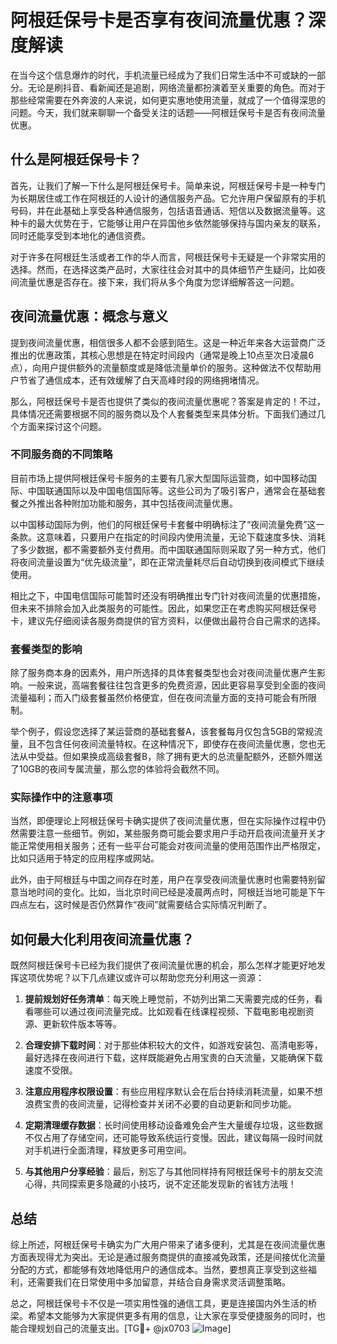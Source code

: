 # 阿根廷保号卡是否享有夜间流量优惠？深度解读

在当今这个信息爆炸的时代，手机流量已经成为了我们日常生活中不可或缺的一部分。无论是刷抖音、看新闻还是追剧，网络流量都扮演着至关重要的角色。而对于那些经常需要在外奔波的人来说，如何更实惠地使用流量，就成了一个值得深思的问题。今天，我们就来聊聊一个备受关注的话题——阿根廷保号卡是否有夜间流量优惠。

## 什么是阿根廷保号卡？

首先，让我们了解一下什么是阿根廷保号卡。简单来说，阿根廷保号卡是一种专门为长期居住或工作在阿根廷的人设计的通信服务产品。它允许用户保留原有的手机号码，并在此基础上享受各种通信服务，包括语音通话、短信以及数据流量等。这种卡的最大优势在于，它能够让用户在异国他乡依然能够保持与国内亲友的联系，同时还能享受到本地化的通信资费。

对于许多在阿根廷生活或者工作的华人而言，阿根廷保号卡无疑是一个非常实用的选择。然而，在选择这类产品时，大家往往会对其中的具体细节产生疑问，比如夜间流量优惠是否存在。接下来，我们将从多个角度为您详细解答这一问题。

## 夜间流量优惠：概念与意义

提到夜间流量优惠，相信很多人都不会感到陌生。这是一种近年来各大运营商广泛推出的优惠政策，其核心思想是在特定时间段内（通常是晚上10点至次日凌晨6点），向用户提供额外的流量额度或是降低流量单价的服务。这种做法不仅帮助用户节省了通信成本，还有效缓解了白天高峰时段的网络拥堵情况。

那么，阿根廷保号卡是否也提供了类似的夜间流量优惠呢？答案是肯定的！不过，具体情况还需要根据不同的服务商以及个人套餐类型来具体分析。下面我们通过几个方面来探讨这个问题。

### 不同服务商的不同策略

目前市场上提供阿根廷保号卡服务的主要有几家大型国际运营商，如中国移动国际、中国联通国际以及中国电信国际等。这些公司为了吸引客户，通常会在基础套餐之外推出各种附加功能和服务，其中包括夜间流量优惠。

以中国移动国际为例，他们的阿根廷保号卡套餐中明确标注了“夜间流量免费”这一条款。这意味着，只要用户在指定的时间段内使用流量，无论下载速度多快、消耗了多少数据，都不需要额外支付费用。而中国联通国际则采取了另一种方式，他们将夜间流量设置为“优先级流量”，即在正常流量耗尽后自动切换到夜间模式下继续使用。

相比之下，中国电信国际可能暂时还没有明确推出专门针对夜间流量的优惠措施，但未来不排除会加入此类服务的可能性。因此，如果您正在考虑购买阿根廷保号卡，建议先仔细阅读各服务商提供的官方资料，以便做出最符合自己需求的选择。

### 套餐类型的影响

除了服务商本身的因素外，用户所选择的具体套餐类型也会对夜间流量优惠产生影响。一般来说，高端套餐往往包含更多的免费资源，因此更容易享受到全面的夜间流量福利；而入门级套餐虽然价格便宜，但在夜间流量方面的支持可能会有所限制。

举个例子，假设您选择了某运营商的基础套餐A，该套餐每月仅包含5GB的常规流量，且不包含任何夜间流量特权。在这种情况下，即使存在夜间流量优惠，您也无法从中受益。但如果换成高级套餐B，除了拥有更大的总流量配额外，还额外赠送了10GB的夜间专属流量，那么您的体验将会截然不同。

### 实际操作中的注意事项

当然，即便理论上阿根廷保号卡确实提供了夜间流量优惠，但在实际操作过程中仍然需要注意一些细节。例如，某些服务商可能会要求用户手动开启夜间流量开关才能正常使用相关服务；还有一些平台可能会对夜间流量的使用范围作出严格限定，比如只适用于特定的应用程序或网站。

此外，由于阿根廷与中国之间存在时差，用户在享受夜间流量优惠时也需要特别留意当地时间的变化。比如，当北京时间已经是凌晨两点时，阿根廷当地可能是下午四点左右，这时候是否仍然算作“夜间”就需要结合实际情况判断了。

## 如何最大化利用夜间流量优惠？

既然阿根廷保号卡已经为我们提供了夜间流量优惠的机会，那么怎样才能更好地发挥这项优势呢？以下几点建议或许可以帮助您充分利用这一资源：

1. **提前规划好任务清单**：每天晚上睡觉前，不妨列出第二天需要完成的任务，看看哪些可以通过夜间流量完成。比如观看在线课程视频、下载电影电视剧资源、更新软件版本等等。
   
2. **合理安排下载时间**：对于那些体积较大的文件，如游戏安装包、高清电影等，最好选择在夜间进行下载，这样既能避免占用宝贵的白天流量，又能确保下载速度不受限。
   
3. **注意应用程序权限设置**：有些应用程序默认会在后台持续消耗流量，如果不想浪费宝贵的夜间流量，记得检查并关闭不必要的自动更新和同步功能。
   
4. **定期清理缓存数据**：长时间使用移动设备难免会产生大量缓存垃圾，这些数据不仅占用了存储空间，还可能导致系统运行变慢。因此，建议每隔一段时间就对手机进行全面清理，释放更多可用空间。

5. **与其他用户分享经验**：最后，别忘了与其他同样持有阿根廷保号卡的朋友交流心得，共同探索更多隐藏的小技巧，说不定还能发现新的省钱方法哦！

## 总结

综上所述，阿根廷保号卡确实为广大用户带来了诸多便利，尤其是在夜间流量优惠方面表现得尤为突出。无论是通过服务商提供的直接减免政策，还是间接优化流量分配的方式，都能够有效地降低用户的通信成本。当然，要想真正享受到这些福利，还需要我们在日常使用中多加留意，并结合自身需求灵活调整策略。

总之，阿根廷保号卡不仅是一项实用性强的通信工具，更是连接国内外生活的桥梁。希望本文能够为大家提供更多有用的信息，让大家在享受便捷服务的同时，也能合理规划自己的流量支出。[TG💪+ @jx0703 ![Image](https://github.com/user-attachments/assets/dbca1d08-cadb-493c-b0ec-ad6f7a83f270)]